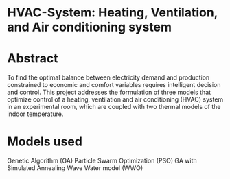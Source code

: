 # HVAC-System: Heating, Ventilation, and Air conditioning system

# Abstract
To find the optimal balance between electricity demand and production constrained to economic and comfort variables requires intelligent decision and control. This project addresses the formulation of three models that optimize control of a heating, ventilation and air conditioning (HVAC) system in an experimental room, which are coupled with two thermal models of the indoor temperature.

# Models used
Genetic Algorithm (GA)
Particle Swarm Optimization (PSO)
GA with Simulated Annealing 
Wave Water model (WWO)



